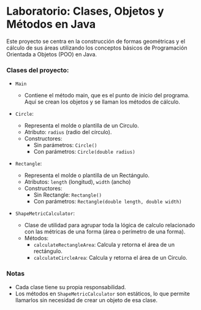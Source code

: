 # Laboratorio: Clases, Objetos y Métodos en Java

Este proyecto se centra en la  construcción de formas geométricas y el cálculo de sus áreas utilizando los conceptos básicos de Programación Orientada a Objetos (POO) en Java.

### Clases del proyecto:
* `Main`
    * Contiene el método main, que es el punto de inicio del programa. Aquí se crean los objetos y se llaman los métodos de cálculo.

* `Circle`:
    * Representa el molde o plantilla de un Circulo.
    * Atributo: `radius` (radio del círculo).
    * Constructores:
        * Sin parámetros: `Circle()`
        * Con parámetros: `Circle(double radius)`

* `Rectangle`:
    * Representa el molde o plantilla de un Rectángulo.
    * Atributos: `length` (longitud), `width` (ancho)
    * Constructores:
        * Sin Rectangle: `Rectangle()`
        * Con parámetros: `Rectangle(double length, double width)`

* `ShapeMetricCalculator`:
    * Clase de utilidad para agrupar toda la lógica de calculo relacionado con las métricas de una forma (área o perímetro de una forma).
    * Métodos:
        * `calculateRectangleArea`: Calcula y retorna el área de un rectángulo.
        * `calculateCircleArea`: Calcula y retorna el área de un Circulo.

### Notas
- Cada clase tiene su propia responsabilidad.
- Los métodos en `ShapeMetricCalculator` son estáticos, lo que permite llamarlos sin necesidad de crear un objeto de esa clase.